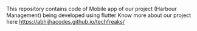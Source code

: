 This repository contains code of Mobile app of our project (Harbour Management) being developed using flutter
Know more about our project here https://abhijhacodes.github.io/techfreaks/
